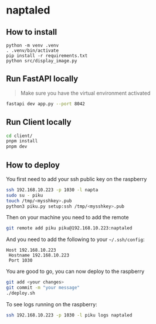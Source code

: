 # naptaled

## How to install

```
python -m venv .venv
. .venv/bin/activate
pip install -r requirements.txt
python src/display_image.py
```

## Run FastAPI locally

> Make sure you have the virtual environment activated

```bash
fastapi dev app.py --port 8042
```

## Run Client locally

```bash
cd client/
pnpm install
pnpm dev
```

## How to deploy

You first need to add your ssh public key on the raspberry

```bash
ssh 192.168.10.223 -p 1030 -l napta
sudo su - piku
touch /tmp/<mysshkey>.pub
python3 piku.py setup:ssh /tmp/<mysshkey>.pub
```

Then on your machine you need to add the remote

```bash
git remote add piku piku@192.168.10.223:naptaled
```

And you need to add the following to your `~/.ssh/config`:

```
Host 192.168.10.223
 Hostname 192.168.10.223
 Port 1030
```

You are good to go, you can now deploy to the raspberry

```bash
git add <your changes>
git commit -m "your message"
./deploy.sh
```

To see logs running on the raspberry:

```bash
ssh 192.168.10.223 -p 1030 -l piku logs naptaled
```
